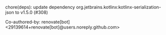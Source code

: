 chore(deps): update dependency org.jetbrains.kotlinx:kotlinx-serialization-json to v1.5.0 (#308)

Co-authored-by: renovate[bot] <29139614+renovate[bot]@users.noreply.github.com>
